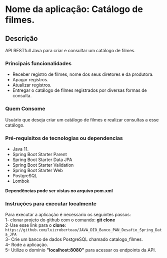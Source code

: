 # Nome da aplicação: Catálogo de filmes.

## Descrição

API RESTfull Java para criar e consultar um catálogo de filmes.

### Principais funcionalidades

- Receber registro de filmes, nome dos seus diretores e da produtora.
- Apagar registros.
- Atualizar registros. 
- Entregar o catálogo de filmes registrados por diversas formas de consulta.

### Quem Consome

Usuário que deseja criar um catálogo de filmes e realizar consultas a esse catálogo.

### Pré-requisitos de tecnologias ou dependencias

- Java 11.
- Spring Boot Starter Parent
- Spring Boot Starter Data JPA
- Spring Boot Starter Validation
- Spring Boot Starter Web
- PostgreSQL
- Lombok

**Dependências pode ser vistas no arquivo pom.xml**

### Instruções para executar localmente

Para executar a aplicação é necessario os seguintes passos:\
1- clonar projeto do github com o comando: **git clone** \
2-Use esse link para o **clone**:
`https://github.com/luizrobertoao/JAVA_DIO_Banco_PAN_Desafio_Spring_Data_JPA` \
3- Crie um banco de dados PostgreSQL chamado catalogo_filmes.\
4- Rode a aplicação.\
5- Utilize o domínio **"localhost:8080"** para acessar os endpoints da API.